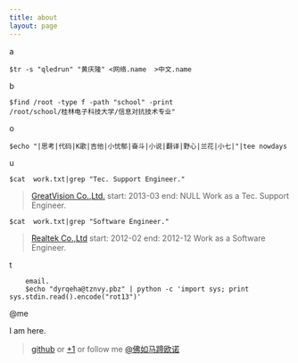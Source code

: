 ```yaml
---
title: about
layout: page
---
```


a
>
	$tr -s "qledrun" "黄庆隆" <网络.name  >中文.name

b
>
    $find /root -type f -path "school" -print
    /root/school/桂林电子科技大学/信息对抗技术专业"

o
>
	$echo "|思考|代码|K歌|吉他|小忧郁|奋斗|小说|翻译|野心|兰花|小七|"|tee nowdays

u
>      
	$cat  work.txt|grep "Tec. Support Engineer."
   >[GreatVision Co.,Ltd.](http://www.gvtv.com.cn)
    start: 2013-03  end: NULL  Work as a Tec. Support Engineer.
>
	$cat  work.txt|grep "Software Engineer."
   >[Realtek Co.,Ltd](http://www.realtek.com.tw)
    start: 2012-02  end: 2012-12 Work as a Software Engineer.

t
>
		email.
		$echo "dyrqeha@tznvy.pbz" | python -c 'import sys; print sys.stdin.read().encode("rot13")'

@me

I am here.
>[github](http://github.com/edrun)
or
>[+1](https://plus.google.com/u/0/116057609163918027040/posts)
or follow me
>[@佛如马蹄欧诺](http://weibo.com/1888855315/profile?from=profile&wvr=5&loc=tabprofile#profile_tab)

































